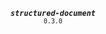 <p align="center">
  <strong><em><code>structured-document</code></em></strong><br><small><code>0.3.0</code></small>
</p>
